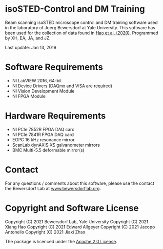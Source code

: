 # isoSTED-Control and DM Training
Beam scanning isoSTED microscope control and DM training software used in the laboratory of Joerg Bewersdorf at Yale University. This software has been used for the collection of data found in [Hao et al. (2020)](https://doi.org/10.1101/2020.11.25.398958). Programmed by XH, EA, JA, and JZ.

Last update: Jan 13, 2019

# Software Requirements
* NI LabVIEW 2016, 64-bit
* NI Device Drivers (DAQmx and VISA are required)
* NI Vision Development Module
* NI FPGA Module

# Hardware Requirements
* NI PCIe 7852R FPGA DAQ card
* NI PCIe 7841R FPGA DAQ card
* EOPC 16 kHz resonance mirror
* ScanLab dynAXIS XS galvanometer mirrors
* BMC Multi-5.5 deformable mirror(s)

# Contact
For any questions / comments about this software, please use the contact the Bewersdorf Lab at www.bewersdorflab.org.

# Copyright and Software License
Copyright (C) 2021 Bewersdorf Lab, Yale University
Copyright (C) 2021 Xiang Hao
Copyright (C) 2021 Edward Allgeyer
Copyright (C) 2021 Jacopo Antonello
Copyright (C) 2021 Jiaxi Zhao

The package is licenced under the [Apache 2.0 License](https://www.apache.org/licenses/LICENSE-2.0).
